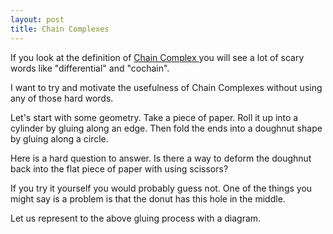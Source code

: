 ```yaml
---
layout: post
title: Chain Complexes
---
```



<style>
div.a {
  margin-left: 200px;
  width: 5px;
  height: 5px;
  top: -45px;
  transform: rotate(90deg);
  position: relative;
}
img {
    display: block;
    margin-left: auto;
    margin-right: auto;
    }
</style>

If you look at the definition of <a href="https://en.wikipedia.org/wiki/Chain_complex#Definitions">Chain Complex </a> you will see a lot of scary words like "differential" and "cochain". 

I want to try and motivate the usefulness of Chain Complexes without using any of those hard words. 

Let's start with some geometry. Take a piece of paper. Roll it up into a cylinder by gluing along an edge. Then fold the ends into a doughnut shape by gluing along a circle. 

Here is a hard question to answer. Is there a way to deform the doughnut back into the flat piece of paper with using scissors?

If you try it yourself you would probably guess not. One of the things you might say is a problem is that the donut has this hole in the middle. 

Let us represent to the above gluing process with a diagram. 






